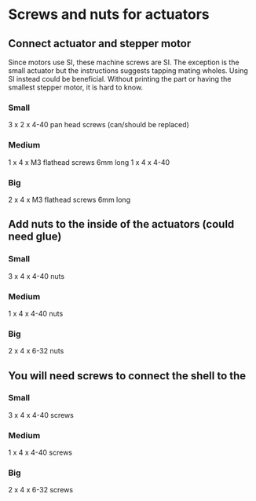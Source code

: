 # Screws and nuts for actuators

## Connect actuator and stepper motor

Since motors use SI, these machine screws are SI. The exception is the small actuator but the instructions suggests tapping mating wholes. Using SI instead could be beneficial. Without printing the part or having the smallest stepper motor, it is hard to know.

### Small
3 x 2 x 4-40 pan head screws (can/should be replaced)

### Medium
1 x 4 x M3 flathead screws 6mm long
1 x 4 x 4-40

### Big
2 x 4 x M3 flathead screws 6mm long

## Add nuts to the inside of the actuators (could need glue)

### Small
3 x 4 x 4-40 nuts

### Medium
1 x 4 x 4-40 nuts

### Big
2 x 4 x 6-32 nuts

## You will need screws to connect the shell to the

### Small
3 x 4 x 4-40 screws

### Medium
1 x 4 x 4-40 screws

### Big
2 x 4 x 6-32 screws
